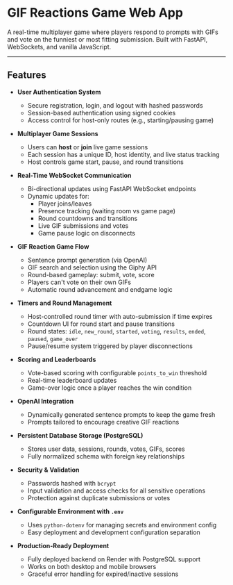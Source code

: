 # GIF Reactions Game Web App

A real-time multiplayer game where players respond to prompts with GIFs and vote on the funniest or most fitting submission. Built with FastAPI, WebSockets, and vanilla JavaScript.

---

## Features

- **User Authentication System**
  - Secure registration, login, and logout with hashed passwords
  - Session-based authentication using signed cookies
  - Access control for host-only routes (e.g., starting/pausing game)

- **Multiplayer Game Sessions**
  - Users can **host** or **join** live game sessions
  - Each session has a unique ID, host identity, and live status tracking
  - Host controls game start, pause, and round transitions

- **Real-Time WebSocket Communication**
  - Bi-directional updates using FastAPI WebSocket endpoints
  - Dynamic updates for:
    - Player joins/leaves
    - Presence tracking (waiting room vs game page)
    - Round countdowns and transitions
    - Live GIF submissions and votes
    - Game pause logic on disconnects

- **GIF Reaction Game Flow**
  - Sentence prompt generation (via OpenAI)
  - GIF search and selection using the Giphy API
  - Round-based gameplay: submit, vote, score
  - Players can't vote on their own GIFs
  - Automatic round advancement and endgame logic

- **Timers and Round Management**
  - Host-controlled round timer with auto-submission if time expires
  - Countdown UI for round start and pause transitions
  - Round states: `idle`, `new_round`, `started`, `voting`, `results`, `ended`, `paused`, `game_over`
  - Pause/resume system triggered by player disconnections

- **Scoring and Leaderboards**
  - Vote-based scoring with configurable `points_to_win` threshold
  - Real-time leaderboard updates
  - Game-over logic once a player reaches the win condition

- **OpenAI Integration**
  - Dynamically generated sentence prompts to keep the game fresh
  - Prompts tailored to encourage creative GIF reactions

- **Persistent Database Storage (PostgreSQL)**
  - Stores user data, sessions, rounds, votes, GIFs, scores
  - Fully normalized schema with foreign key relationships

- **Security & Validation**
  - Passwords hashed with `bcrypt`
  - Input validation and access checks for all sensitive operations
  - Protection against duplicate submissions or votes

- **Configurable Environment with `.env`**
  - Uses `python-dotenv` for managing secrets and environment config
  - Easy deployment and development configuration separation

- **Production-Ready Deployment**
  - Fully deployed backend on Render with PostgreSQL support
  - Works on both desktop and mobile browsers
  - Graceful error handling for expired/inactive sessions
